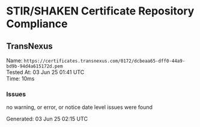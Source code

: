 # STIR/SHAKEN Certificate Repository Compliance

## TransNexus

Name: `https://certificates.transnexus.com/0172/dcbeaa65-dff0-44a9-bd9b-94d4a615172d.pem`\
Tested At: 03 Jun 25 01:41 UTC\
Time: 10ms

### Issues

no warning, or error, or notice date level issues were found

Generated: 03 Jun 25 02:15 UTC